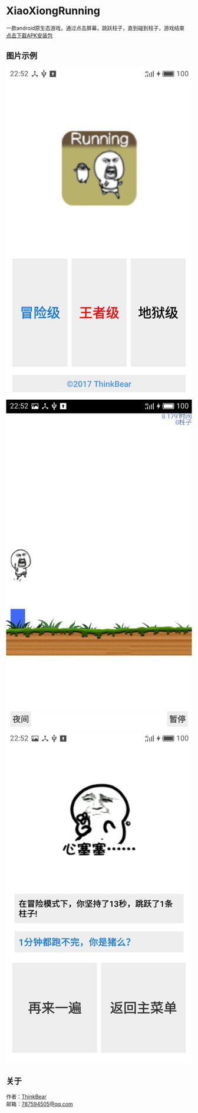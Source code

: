 # XiaoXiongRunning
一款android原生态游戏，通过点击屏幕，跳跃柱子，直到碰到柱子，游戏结束
<br>
[点击下载APK安装包](http://pan.baidu.com/s/1nuYz5)
<br>

## 图片示例

![image](https://github.com/ThinkBear/XiaoXiongRunning/blob/master/.image/1.jpg)
![image](https://github.com/ThinkBear/XiaoXiongRunning/blob/master/.image/2.jpg)
![image](https://github.com/ThinkBear/XiaoXiongRunning/blob/master/.image/3.jpg)

## 关于

作者：[ThinkBear](https://github.com/ThinkBear) 
<br>
邮箱：[787594505@qq.com](mailto:787594505@qq.com)
